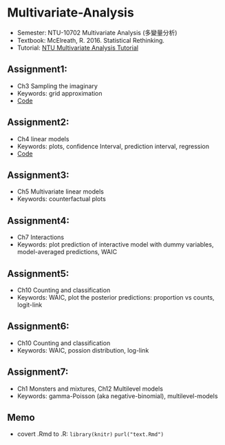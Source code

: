 # Multivariate-Analysis
- Semester: NTU-10702 Multivariate Analysis (多變量分析)
- Textbook: McElreath, R. 2016. Statistical Rethinking.
- Tutorial: [NTU Multivariate Analysis Tutorial](https://www.youtube.com/watch?v=MrizcrawN3c&list=PL-QkhjfYf9S2ryHzWj6uHisRYHsHjt1sm)

## Assignment1:
- Ch3 Sampling the imaginary
- Keywords: grid approximation
- [Code](https://github.com/tzuhsuancheng/Multivariate-Analysis/blob/master/assignment1/assignment1.Rmd)

## Assignment2:
- Ch4 linear models
- Keywords: plots, confidence Interval, prediction interval, regression
- [Code](https://github.com/tzuhsuancheng/Multivariate-Analysis/blob/master/assignment2/assignment2.Rmd)

## Assignment3:
- Ch5 Multivariate linear models
- Keywords: counterfactual plots

## Assignment4:
- Ch7 Interactions
- Keywords: plot prediction of interactive model with dummy variables, model-averaged predictions, WAIC

## Assignment5:
- Ch10 Counting and classification
- Keywords: WAIC, plot the posterior predictions: proportion vs counts, logit-link

## Assignment6:
- Ch10 Counting and classification
- Keywords: WAIC, possion distribution, log-link

## Assignment7:
- Ch1 Monsters and mixtures, Ch12 Multilevel models
- Keywords: gamma-Poisson (aka negative-binomial), multilevel-models

## Memo
- covert .Rmd to .R:
    `library(knitr)`
    `purl("text.Rmd")`
